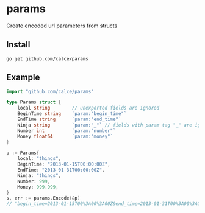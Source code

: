 # params
Create encoded url parameters from structs

## Install
`go get github.com/calce/params`

## Example
```go
import "github.com/calce/params"

type Params struct {
	local string		// unexported fields are ignored
	BeginTime string	`param:"begin_time"`
	EndTime string		`param:"end_time"`
	Ninja string		`param:"_"`	// fields with param tag "_" are ignored
	Number int			`param:"number"`
	Money float64		`param:"money"`	
}

p := Params{
	local: "things",
	BeginTime: "2013-01-15T00:00:00Z",
	EndTime: "2013-01-31T00:00:00Z",
	Ninja: "things",
	Number: 999,
	Money: 999.999,
}
s, err := params.Encode(&p)
// "begin_time=2013-01-15T00%3A00%3A00Z&end_time=2013-01-31T00%3A00%3A00Z&money=999.999&number=999"
```